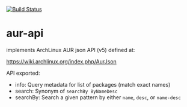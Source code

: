 [![Build Status](https://travis-ci.org/wangbj/aur-api.svg?branch=master)](https://travis-ci.org/wangbj/aur-api)
# aur-api
implements ArchLinux AUR json API (v5) defined at:

  https://wiki.archlinux.org/index.php/AurJson

API exported:

  * info: Query metadata for list of packages (match exact names)
  * search: Synonym of ``searchBy ByNameDesc``
  * searchBy: Search a given pattern by either ``name``, ``desc``, or ``name-desc``
